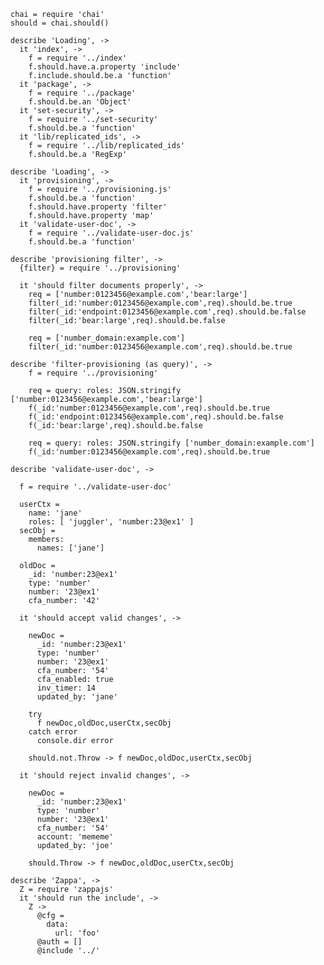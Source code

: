     chai = require 'chai'
    should = chai.should()

    describe 'Loading', ->
      it 'index', ->
        f = require '../index'
        f.should.have.a.property 'include'
        f.include.should.be.a 'function'
      it 'package', ->
        f = require '../package'
        f.should.be.an 'Object'
      it 'set-security', ->
        f = require '../set-security'
        f.should.be.a 'function'
      it 'lib/replicated_ids', ->
        f = require '../lib/replicated_ids'
        f.should.be.a 'RegExp'

    describe 'Loading', ->
      it 'provisioning', ->
        f = require '../provisioning.js'
        f.should.be.a 'function'
        f.should.have.property 'filter'
        f.should.have.property 'map'
      it 'validate-user-doc', ->
        f = require '../validate-user-doc.js'
        f.should.be.a 'function'

    describe 'provisioning filter', ->
      {filter} = require '../provisioning'

      it 'should filter documents properly', ->
        req = ['number:0123456@example.com','bear:large']
        filter(_id:'number:0123456@example.com',req).should.be.true
        filter(_id:'endpoint:0123456@example.com',req).should.be.false
        filter(_id:'bear:large',req).should.be.false

        req = ['number_domain:example.com']
        filter(_id:'number:0123456@example.com',req).should.be.true

    describe 'filter-provisioning (as query)', ->
        f = require '../provisioning'

        req = query: roles: JSON.stringify ['number:0123456@example.com','bear:large']
        f(_id:'number:0123456@example.com',req).should.be.true
        f(_id:'endpoint:0123456@example.com',req).should.be.false
        f(_id:'bear:large',req).should.be.false

        req = query: roles: JSON.stringify ['number_domain:example.com']
        f(_id:'number:0123456@example.com',req).should.be.true

    describe 'validate-user-doc', ->

      f = require '../validate-user-doc'

      userCtx =
        name: 'jane'
        roles: [ 'juggler', 'number:23@ex1' ]
      secObj =
        members:
          names: ['jane']

      oldDoc =
        _id: 'number:23@ex1'
        type: 'number'
        number: '23@ex1'
        cfa_number: '42'

      it 'should accept valid changes', ->

        newDoc =
          _id: 'number:23@ex1'
          type: 'number'
          number: '23@ex1'
          cfa_number: '54'
          cfa_enabled: true
          inv_timer: 14
          updated_by: 'jane'

        try
          f newDoc,oldDoc,userCtx,secObj
        catch error
          console.dir error

        should.not.Throw -> f newDoc,oldDoc,userCtx,secObj

      it 'should reject invalid changes', ->

        newDoc =
          _id: 'number:23@ex1'
          type: 'number'
          number: '23@ex1'
          cfa_number: '54'
          account: 'mememe'
          updated_by: 'joe'

        should.Throw -> f newDoc,oldDoc,userCtx,secObj

    describe 'Zappa', ->
      Z = require 'zappajs'
      it 'should run the include', ->
        Z ->
          @cfg =
            data:
              url: 'foo'
          @auth = []
          @include '../'
